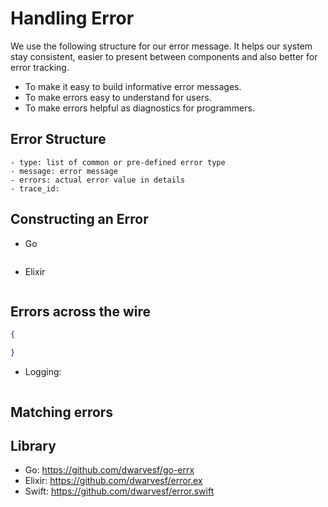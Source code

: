 # Handling Error

We use the following structure for our error message. It helps our system stay consistent, easier to present between components and also better for error tracking.

- To make it easy to build informative error messages.
- To make errors easy to understand for users.
- To make errors helpful as diagnostics for programmers.

## Error Structure

```
- type: list of common or pre-defined error type
- message: error message
- errors: actual error value in details
- trace_id: 
```

## Constructing an Error

- Go

``` go
```

- Elixir

``` elixir
```

## Errors across the wire

``` json
{

}
```

- Logging:

```

```

## Matching errors

## Library

- Go: https://github.com/dwarvesf/go-errx
- Elixir: https://github.com/dwarvesf/error.ex
- Swift: https://github.com/dwarvesf/error.swift